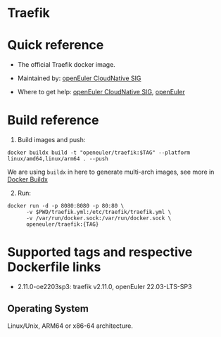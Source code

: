 # Traefik

# Quick reference

- The official Traefik docker image.

- Maintained by: [openEuler CloudNative SIG](https://gitee.com/openeuler/cloudnative)

- Where to get help: [openEuler CloudNative SIG](https://gitee.com/openeuler/cloudnative), [openEuler](https://gitee.com/openeuler/community)

# Build reference

1. Build images and push:
```shell
docker buildx build -t "openeuler/traefik:$TAG" --platform linux/amd64,linux/arm64 . --push
```

We are using `buildx` in here to generate multi-arch images, see more in [Docker Buildx](https://docs.docker.com/buildx/working-with-buildx/)

2. Run:
```shell
docker run -d -p 8080:8080 -p 80:80 \
      -v $PWD/traefik.yml:/etc/traefik/traefik.yml \
      -v /var/run/docker.sock:/var/run/docker.sock \
      openeuler/traefik:{TAG}
```

# Supported tags and respective Dockerfile links

- 2.11.0-oe2203sp3: traefik v2.11.0, openEuler 22.03-LTS-SP3

## Operating System
Linux/Unix, ARM64 or x86-64 architecture.
